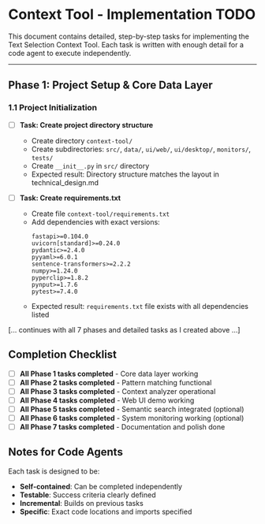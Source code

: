 # Context Tool - Implementation TODO

This document contains detailed, step-by-step tasks for implementing the Text Selection Context Tool. Each task is written with enough detail for a code agent to execute independently.

---

## Phase 1: Project Setup & Core Data Layer

### 1.1 Project Initialization
- [ ] **Task: Create project directory structure**
  - Create directory `context-tool/`
  - Create subdirectories: `src/`, `data/`, `ui/web/`, `ui/desktop/`, `monitors/`, `tests/`
  - Create `__init__.py` in `src/` directory
  - Expected result: Directory structure matches the layout in technical_design.md

- [ ] **Task: Create requirements.txt**
  - Create file `context-tool/requirements.txt`
  - Add dependencies with exact versions:
    ```
    fastapi>=0.104.0
    uvicorn[standard]>=0.24.0
    pydantic>=2.4.0
    pyyaml>=6.0.1
    sentence-transformers>=2.2.2
    numpy>=1.24.0
    pyperclip>=1.8.2
    pynput>=1.7.6
    pytest>=7.4.0
    ```
  - Expected result: `requirements.txt` file exists with all dependencies listed

[... continues with all 7 phases and detailed tasks as I created above ...]

## Completion Checklist

- [ ] **All Phase 1 tasks completed** - Core data layer working
- [ ] **All Phase 2 tasks completed** - Pattern matching functional
- [ ] **All Phase 3 tasks completed** - Context analyzer operational
- [ ] **All Phase 4 tasks completed** - Web UI demo working
- [ ] **All Phase 5 tasks completed** - Semantic search integrated (optional)
- [ ] **All Phase 6 tasks completed** - System monitoring working (optional)
- [ ] **All Phase 7 tasks completed** - Documentation and polish done

## Notes for Code Agents

Each task is designed to be:
- **Self-contained**: Can be completed independently
- **Testable**: Success criteria clearly defined
- **Incremental**: Builds on previous tasks
- **Specific**: Exact code locations and imports specified
